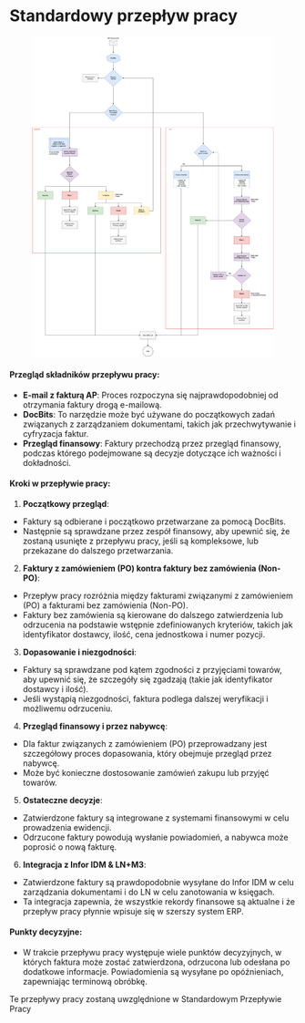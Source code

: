 # Standardowy przepływ pracy

<figure><img src="../../../.gitbook/assets/DocBits-APWorkflow-Gronbach.drawio (1).svg" alt=""><figcaption></figcaption></figure>

#### Przegląd składników przepływu pracy:

* **E-mail z fakturą AP**: Proces rozpoczyna się najprawdopodobniej od otrzymania faktury drogą e-mailową.
* **DocBits**: To narzędzie może być używane do początkowych zadań związanych z zarządzaniem dokumentami, takich jak przechwytywanie i cyfryzacja faktur.
* **Przegląd finansowy**: Faktury przechodzą przez przegląd finansowy, podczas którego podejmowane są decyzje dotyczące ich ważności i dokładności.

#### Kroki w przepływie pracy:

1. **Początkowy przegląd**:
* Faktury są odbierane i początkowo przetwarzane za pomocą DocBits.
* Następnie są sprawdzane przez zespół finansowy, aby upewnić się, że zostaną usunięte z przepływu pracy, jeśli są kompleksowe, lub przekazane do dalszego przetwarzania.
2. **Faktury z zamówieniem (PO) kontra faktury bez zamówienia (Non-PO)**:
* Przepływ pracy rozróżnia między fakturami związanymi z zamówieniem (PO) a fakturami bez zamówienia (Non-PO).
* Faktury bez zamówienia są kierowane do dalszego zatwierdzenia lub odrzucenia na podstawie wstępnie zdefiniowanych kryteriów, takich jak identyfikator dostawcy, ilość, cena jednostkowa i numer pozycji.
3. **Dopasowanie i niezgodności**:
* Faktury są sprawdzane pod kątem zgodności z przyjęciami towarów, aby upewnić się, że szczegóły się zgadzają (takie jak identyfikator dostawcy i ilość).
* Jeśli wystąpią niezgodności, faktura podlega dalszej weryfikacji i możliwemu odrzuceniu.
4. **Przegląd finansowy i przez nabywcę**:
* Dla faktur związanych z zamówieniem (PO) przeprowadzany jest szczegółowy proces dopasowania, który obejmuje przegląd przez nabywcę.
* Może być konieczne dostosowanie zamówień zakupu lub przyjęć towarów.
5. **Ostateczne decyzje**:
* Zatwierdzone faktury są integrowane z systemami finansowymi w celu prowadzenia ewidencji.
* Odrzucone faktury powodują wysłanie powiadomień, a nabywca może poprosić o nową fakturę.
6. **Integracja z Infor IDM & LN+M3**:
* Zatwierdzone faktury są prawdopodobnie wysyłane do Infor IDM w celu zarządzania dokumentami i do LN w celu zanotowania w księgach.
* Ta integracja zapewnia, że wszystkie rekordy finansowe są aktualne i że przepływ pracy płynnie wpisuje się w szerszy system ERP.

#### Punkty decyzyjne:

* W trakcie przepływu pracy występuje wiele punktów decyzyjnych, w których faktura może zostać zatwierdzona, odrzucona lub odesłana po dodatkowe informacje. Powiadomienia są wysyłane po opóźnieniach, zapewniając terminową obróbkę.

Te przepływy pracy zostaną uwzględnione w Standardowym Przepływie Pracy
